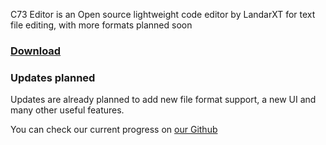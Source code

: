 
C73 Editor is an Open source lightweight code editor by LandarXT for text file editing, with more formats planned soon

### [Download](https://landarxt.github.io/C73Editor/downloads)




### Updates planned
Updates are already planned to add new file format support, a new UI and many other useful features.

You can check our current progress on [our Github](https://github.com/LandarXT/C73Editor/)




